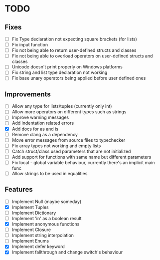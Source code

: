 # TODO

## Fixes
- [ ] Fix Type declaration not expecting square brackets (for lists)
- [ ] Fix input function
- [ ] Fix not being able to return user-defined structs and classes
- [ ] Fix not being able to overload operators on user-defined structs and classes
- [ ] Unicode doesn't print properly on Windows platforms
- [ ] Fix string and list type declaration not working
- [ ] Fix base unary operators being applied before user defined ones

## Improvements
- [ ] Allow any type for lists/tuples (currently only int)
- [ ] Allow more operators on different types such as strings
- [ ] Improve warning messages
- [ ] Add indentation related errors
- [x] Add docs for as and is
- [ ] Remove clang as a dependency
- [ ] Move error messages from source files to typechecker
- [ ] Fix array types not working and empty lists
- [ ] Catch struct/class used parameters that are not initialized
- [ ] Add support for functions with same name but different parameters
- [ ] Fix local - global variable behaviour, currently there's an implicit main func
- [ ] Allow strings to be used in equalities

## Features
- [ ] Implement Null (maybe someday)
- [x] Implement Tuples
- [ ] Implement Dictionary
- [ ] Implement 'in' as a boolean result
- [x] Implement anonymous functions
- [ ] Implement Closure
- [ ] Implement string interpolation
- [ ] Implement Enums
- [x] Implement defer keyword
- [x] Implement fallthrough and change switch's behaviour